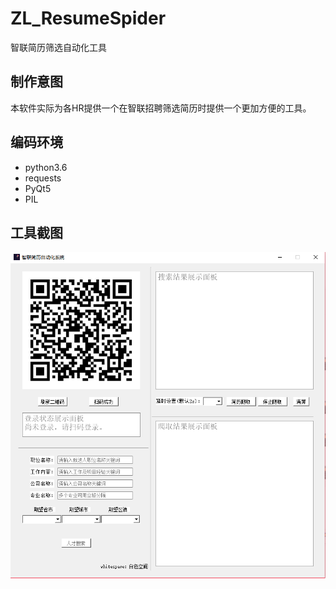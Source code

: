 # ZL_ResumeSpider
智联简历筛选自动化工具

## 制作意图
本软件实际为各HR提供一个在智联招聘筛选简历时提供一个更加方便的工具。

## 编码环境
- python3.6
- requests
- PyQt5
- PIL

## 工具截图
![智联简历筛选自动化软件](https://github.com/ixxooi-baijian/img/blob/master/%E6%99%BA%E8%81%94%E7%AE%80%E5%8E%86%E7%AD%9B%E9%80%89%E8%87%AA%E5%8A%A8%E5%8C%96%E7%B3%BB%E7%BB%9F.jpg)

